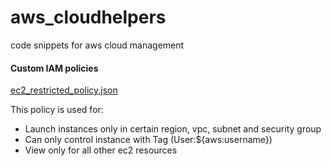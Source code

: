 # aws_cloudhelpers
code snippets for aws cloud management


#### Custom IAM policies

[ec2_restricted_policy.json](ec2_restricted_policy.json)

This policy is used for:
* Launch instances only in certain region, vpc, subnet and security group
* Can only control instance with Tag (User:${aws:username})
* View only for all other ec2 resources 

